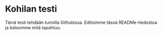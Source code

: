 # Kohilan testi
Tämä testi tehdään tunnilla Githubissa.
Editoimme tässä READMe-tiedostoa ja katsomme mitä tapahtuu.
